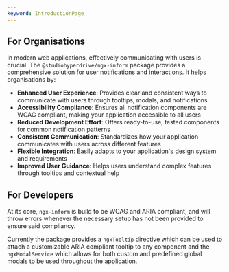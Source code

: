 ```yaml
---
keyword: IntroductionPage
---
```


## For Organisations

In modern web applications, effectively communicating with users is crucial. The `@studiohyperdrive/ngx-inform` package provides a comprehensive solution for user notifications and interactions. It helps organisations by:

- **Enhanced User Experience**: Provides clear and consistent ways to communicate with users through tooltips, modals, and notifications
- **Accessibility Compliance**: Ensures all notification components are WCAG compliant, making your application accessible to all users
- **Reduced Development Effort**: Offers ready-to-use, tested components for common notification patterns
- **Consistent Communication**: Standardizes how your application communicates with users across different features
- **Flexible Integration**: Easily adapts to your application's design system and requirements
- **Improved User Guidance**: Helps users understand complex features through tooltips and contextual help

## For Developers

At its core, `ngx-inform` is build to be WCAG and ARIA compliant, and will throw errors whenever the necessary setup has not been provided to ensure said compliancy.

Currently the package provides a `ngxTooltip` directive which can be used to attach a customizable ARIA compliant tooltip to any component and the `ngxModalService` which allows for both custom and predefined global modals to be used throughout the application.
